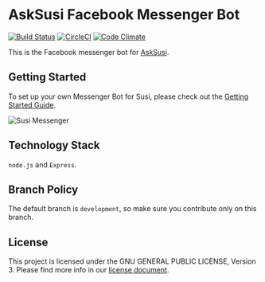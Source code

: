 # AskSusi Facebook Messenger Bot

[![Build Status](https://travis-ci.org/fossasia/susi_fbbot.svg?branch=development)](https://travis-ci.org/fossasia/susi_fbbot)
[![CircleCI](https://img.shields.io/circleci/project/fossasia/susi_fbbot.svg?maxAge=2592000?style=flat-square)](https://circleci.com/gh/fossasia/susi_fbbot)
[![Code Climate](https://codeclimate.com/github/fossasia/susi_fbbot/badges/gpa.svg)](https://codeclimate.com/github/fossasia/susi_fbbot)

This is the  Facebook messenger bot for [AskSusi](https://github.com/fossasia/susi_server).

## Getting Started

To set up your own Messenger Bot for Susi, please check out the [Getting Started Guide](/docs/installations/getting_started.md).

![Susi Messenger](docs/images/messenger_screenshot.png "Susi Messenger")

## Technology Stack

```node.js``` and ```Express```.

## Branch Policy

The default branch is ```development```, so make sure you contribute only on this branch.

## License

This project is licensed under the GNU GENERAL PUBLIC LICENSE, Version 3. Please find more info in our [license document](LICENSE.md).
